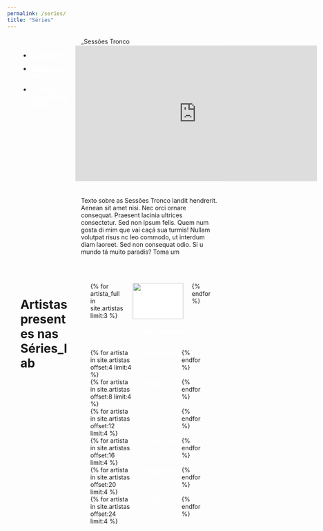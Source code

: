 ```yaml
---
permalink: /series/
title: "Séries"
---
```

<head>
  <link href="https://fonts.googleapis.com/css2?family=Domine&display=swap" rel="stylesheet">
  <style>
    .tit_serie_principal {
      display: grid;
      padding-left: 1em;
      grid-template-columns: 10.16em auto;
      border: 0.1em solid white;
    }
    .serie_principal_div_vazia{
      border: 0.1em solid white;
      border-top: 0;
      border-bottom: 0;
      padding-top: 0.25em;
    }
    .serie_principal_titulo{
      padding-top: 0.25em;
      padding-left: 1em;
    }
    .nav_e_video_serie, .artistas_serie{
      display: grid;
      margin-left: 1.1em;
      grid-template-columns: 10.16em auto;
    }
    .serie_nav{
      padding-left: 1em;
      border: 0.1em solid white;
      border-top: 0;
      min-height: 11em;
    }
    .series-navitem{
      margin-top: 1em;
    }
    .series-navitem a {
      font-weight: bold;
    }
    a, a:visited, a:hover{
      color:white;
    }
    .video-container{
      padding-bottom: 0.1em;
    }
    .texto-serie{
      margin-top: -0.1em;
      margin-left: 11.15em;
      padding: 1.5em 1em;
      border: 0.1em solid white;
    }
    .page__content p {
      font-family: 'Domine', serif;
      font-size: 0.6rem;
      margin-bottom: 0;
    }
    .artistas_serie{
      margin-top: -0.05em;
    }
    .artistas_presentes{
      border: 0.1em solid white;
      padding: 1.5em 1em 2em 1em;
      height: min-content;
    }
    .artistas_presentes h1{
      margin-bottom: 0;
    }
    .artistas_fotos_e_lista{
      padding: 2em 2.5em;
    }
    .artistas_fotos{
      display: grid;
      grid-template-columns: auto auto auto;
      column-gap: 1.5em;
    }
    .artista_foto{
      border: 0.1em solid white;
      background-color: white;
      height: 6em;
      width: 100%;
      object-fit: cover;
    }
    .art_foto_div h5 {
      margin-top: 0.2em;
      margin-bottom: 1em;
    }
    .artistas_lista{
      display: grid;
      grid-template-columns: repeat(4, minmax(auto, auto));
      justify-content: space-between;
    }
    .artistas_lista h5{
      margin-top: 0.2em;
      margin-bottom: 0.2em;
    }
    .artistas_lista a, .art_foto_div a{
      text-decoration: none;
    }
  </style>
</head>
<div class="tit_serie_principal">
  <div class="serie_principal_div_vazia"></div>
  <div class="serie_principal_titulo">_Sessões Tronco</div>
</div>
<div class="nav_e_video_serie">
  <nav class="serie_nav">
    <ul>
      <li class="series-navitem"><a href="#">_Outra série</a></li>
      <li class="series-navitem"><a href="#">_Mais uma série</a></li>
      <li class="series-navitem"><a href="#">_Uma Série com o Nome Maior</a></li>
    </ul>
  </nav>
  <div class="video-container">
    <iframe class="series-video" width="560" height="315" src="https://www.youtube.com/embed/videoseries?list=PLDXfT5I07qSI7DlWwRu_0v8Po0Icw0HI8&autoplay=1&mute=1" frameborder="0" allow="accelerometer; autoplay; encrypted-media; gyroscope; picture-in-picture" allowfullscreen></iframe>
  </div>
</div>
<div class="texto-serie">
  <p>Texto sobre as Sessões Tronco landit hendrerit. Aenean sit amet nisi. Nec orci ornare consequat. 
Praesent lacinia ultrices consectetur. Sed non ipsum felis. Quem num gosta di mim que vai caçá sua turmis! Nullam volutpat risus nc leo commodo, ut interdum diam laoreet. Sed non consequat odio. 
Si u mundo tá muito paradis? Toma um</p>
</div>
<div class="artistas_serie">
  <div class="artistas_presentes">
    <h1>Artistas presentes nas Séries_lab</h1>
  </div>
  <div class="artistas_fotos_e_lista">
    <div class="artistas_fotos">
    {% for artista_full in site.artistas limit:3 %}
      <div class="art_foto_div">
        <img class="artista_foto" src="/LabXP/artistas/assets/images/{{ artista_full.foto }}">
        <a href="#"><h5>_{{ artista_full.nome }}</h5></a>
      </div>
    {% endfor %}
    </div>
    <div class="artistas_lista">
      {% for artista in site.artistas offset:4 limit:4 %}
      <a href="#"><h5>_{{ artista.nome }}</h5></a>
      {% endfor %}
    </div>
    <div class="artistas_lista">
      {% for artista in site.artistas offset:8 limit:4 %}
      <a href="#"><h5>_{{ artista.nome }}</h5></a>
      {% endfor %}
    </div>
    <div class="artistas_lista">
      {% for artista in site.artistas offset:12 limit:4 %}
      <a href="#"><h5>_{{ artista.nome }}</h5></a>
      {% endfor %}
    </div>
    <div class="artistas_lista">
      {% for artista in site.artistas offset:16 limit:4 %}
      <a href="#"><h5>_{{ artista.nome }}</h5></a>
      {% endfor %}
    </div>
    <div class="artistas_lista">
      {% for artista in site.artistas offset:20 limit:4 %}
      <a href="#"><h5>_{{ artista.nome }}</h5></a>
      {% endfor %}
    </div>
    <div class="artistas_lista">
      {% for artista in site.artistas offset:24 limit:4 %}
      <a href="#"><h5>_{{ artista.nome }}</h5></a>
      {% endfor %}
    </div>
  </div>
</div>
